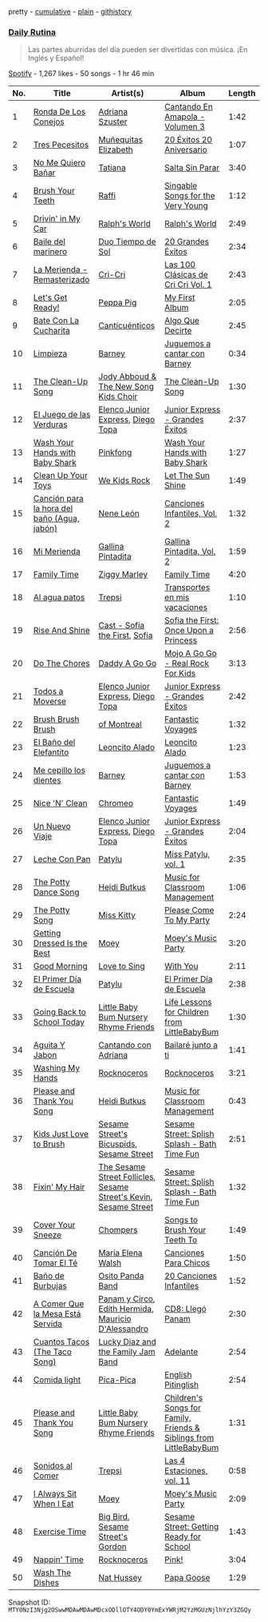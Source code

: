 pretty - [cumulative](/playlists/cumulative/37i9dQZF1DX4y0nHzEAmnN.md) - [plain](/playlists/plain/37i9dQZF1DX4y0nHzEAmnN) - [githistory](https://github.githistory.xyz/mackorone/spotify-playlist-archive/blob/main/playlists/plain/37i9dQZF1DX4y0nHzEAmnN)

### [Daily Rutina](https://open.spotify.com/playlist/37i9dQZF1DX4y0nHzEAmnN)

> Las partes aburridas del día pueden ser divertidas con música\. ¡En Inglés y Español!

[Spotify](https://open.spotify.com/user/spotify) - 1,267 likes - 50 songs - 1 hr 46 min

| No. | Title | Artist(s) | Album | Length |
|---|---|---|---|---|
| 1 | [Ronda De Los Conejos](https://open.spotify.com/track/5XZ21ldGtfj91u7K5OVn1T) | [Adriana Szuster](https://open.spotify.com/artist/5YyLdKTOYX7gaUlSL6EiyM) | [Cantando En Amapola \- Volumen 3](https://open.spotify.com/album/2mJNvYCxLvWKDA7aQ49yQ4) | 1:42 |
| 2 | [Tres Pecesitos](https://open.spotify.com/track/7depgXySK1EO7lIjnbFPav) | [Muñequitas Elizabeth](https://open.spotify.com/artist/1SyPH4ZiGzMG2nBSdX0VwS) | [20 Éxitos 20 Aniversario](https://open.spotify.com/album/5yMrbHsMkW16azJB96x3tB) | 1:07 |
| 3 | [No Me Quiero Bañar](https://open.spotify.com/track/1q1kUQzASshxcEb5jcMWeO) | [Tatiana](https://open.spotify.com/artist/60alJNnwGVBdNXrx4kOfW0) | [Salta Sin Parar](https://open.spotify.com/album/6ZHDbA5xHesrQC8IvKQhrg) | 3:40 |
| 4 | [Brush Your Teeth](https://open.spotify.com/track/1NtMwloRp8OIVwWGipngkw) | [Raffi](https://open.spotify.com/artist/7oWSqrgMuIEyH9qp5nu2e5) | [Singable Songs for the Very Young](https://open.spotify.com/album/3U5LJdhLG5ZxKkbHbNCyGH) | 1:12 |
| 5 | [Drivin' in My Car](https://open.spotify.com/track/0oFzsGRIzjGaHfTZTSCBlW) | [Ralph's World](https://open.spotify.com/artist/4qIIexaFmYNueu5mnSQnzU) | [Ralph's World](https://open.spotify.com/album/5wKoYzvE2R6xGvbw5tkWQa) | 2:49 |
| 6 | [Baile del marinero](https://open.spotify.com/track/4MCWEpke2vLhcS96ZK88oo) | [Duo Tiempo de Sol](https://open.spotify.com/artist/58IHn7WX5UYrLG9BhjAiEA) | [20 Grandes Éxitos](https://open.spotify.com/album/0y5nHLqrkcPducSd8QRISi) | 2:34 |
| 7 | [La Merienda \- Remasterizado](https://open.spotify.com/track/2tvxS6fcbjWTSdFyOIdQqR) | [Cri\-Cri](https://open.spotify.com/artist/4vM6clYXqkZbQv4O2OT5P4) | [Las 100 Clásicas de Cri Cri Vol\. 1](https://open.spotify.com/album/4fY0mv7l1rEmuBHOeLGq13) | 2:43 |
| 8 | [Let's Get Ready!](https://open.spotify.com/track/3OYHw99STxBfqoBEov2M5F) | [Peppa Pig](https://open.spotify.com/artist/2gJLanGIV9JqQuKBCWy9ZG) | [My First Album](https://open.spotify.com/album/3A3N9hChYmsWPd3px8eF5u) | 2:05 |
| 9 | [Bate Con La Cucharita](https://open.spotify.com/track/7H3ELsx12mCquQRYs4v7YP) | [Canticuénticos](https://open.spotify.com/artist/0Ochpv3RZ8qvqUcJFn2tMr) | [Algo Que Decirte](https://open.spotify.com/album/2wXtS4ELgf5cab27G8Yqqf) | 2:45 |
| 10 | [Limpieza](https://open.spotify.com/track/3yG4U2GnmSH04Li8aXGFiE) | [Barney](https://open.spotify.com/artist/4rB5wLJLaXdMrXaYsOYLmK) | [Juguemos a cantar con Barney](https://open.spotify.com/album/6UCyXsJVld7N1DhpbMHaVL) | 0:34 |
| 11 | [The Clean\-Up Song](https://open.spotify.com/track/41ROjX8HcFz3LVLMkIzzQJ) | [Jody Abboud & The New Song Kids Choir](https://open.spotify.com/artist/2VmyOyiSWOcoTzn78iGo6c) | [The Clean\-Up Song](https://open.spotify.com/album/6JzKt88LOjhyqUVnIx5V2S) | 1:30 |
| 12 | [El Juego de las Verduras](https://open.spotify.com/track/7htnCgZlRosLtszzgGQXeB) | [Elenco Junior Express](https://open.spotify.com/artist/1qpObFWDQW9EPFSzAzi71h), [Diego Topa](https://open.spotify.com/artist/3y6NjjMEV0m5fSaz6AXTsa) | [Junior Express \- Grandes Éxitos](https://open.spotify.com/album/32PoW1uZHdQE8Gm3MGSkBG) | 2:37 |
| 13 | [Wash Your Hands with Baby Shark](https://open.spotify.com/track/5hf6QzXXpaJOzS7UHMXCXQ) | [Pinkfong](https://open.spotify.com/artist/7cTXfwpe9peK0UE1bZyIWZ) | [Wash Your Hands with Baby Shark](https://open.spotify.com/album/3Fjfrc6xmbPee9QPHBKPZC) | 1:27 |
| 14 | [Clean Up Your Toys](https://open.spotify.com/track/55mGuJIzV9aTW85NXs4FQ8) | [We Kids Rock](https://open.spotify.com/artist/11w4XkomQWLgLIcx90igCT) | [Let The Sun Shine](https://open.spotify.com/album/5abWJo4J0NxR4pVgkkjHCx) | 1:49 |
| 15 | [Canción para la hora del baño \(Agua, jabón\)](https://open.spotify.com/track/530Obi3SgOJuKe3H4OzLSq) | [Nene León](https://open.spotify.com/artist/77KB559uFak8dFDQNrfz6q) | [Canciones Infantiles, Vol\. 2](https://open.spotify.com/album/2uMGB4cOYTat3Z5mJmydNE) | 1:32 |
| 16 | [Mi Merienda](https://open.spotify.com/track/4G5XxbE4p0D6sg5i0F2bBR) | [Gallina Pintadita](https://open.spotify.com/artist/3tXNR10VqUcpryTGq1SeZq) | [Gallina Pintadita, Vol\. 2](https://open.spotify.com/album/20yyfAYcXHX47C2sqkuBmF) | 1:59 |
| 17 | [Family Time](https://open.spotify.com/track/1GLfy1ihm081aOruK0uZU0) | [Ziggy Marley](https://open.spotify.com/artist/0o0rlxlC3ApLWsxFkUjMXc) | [Family Time](https://open.spotify.com/album/5i2M6J3BUEclSo3kRVfeP2) | 4:20 |
| 18 | [Al agua patos](https://open.spotify.com/track/2FLv7uVCeSonmiYPUDFt2S) | [Trepsi](https://open.spotify.com/artist/6uqcdmVQzxfdgsKWB04shs) | [Transportes en mis vacaciones](https://open.spotify.com/album/0fRPfcwOayugABKgIPtJIE) | 1:10 |
| 19 | [Rise And Shine](https://open.spotify.com/track/0NW7dYHm3TxI5CQtXYOIhs) | [Cast \- Sofia the First](https://open.spotify.com/artist/2ItqDyOHeQBaOPeZmKVu2p), [Sofia](https://open.spotify.com/artist/5ocA7gtizL3y8huRNXlali) | [Sofia the First: Once Upon a Princess](https://open.spotify.com/album/60YMCDFuBPIl0vmyEkaVrF) | 2:56 |
| 20 | [Do The Chores](https://open.spotify.com/track/0cZ4s1F7yUuroClNhCyllT) | [Daddy A Go Go](https://open.spotify.com/artist/2Is133tsib9BqI1564cX1H) | [Mojo A Go Go \- Real Rock For Kids](https://open.spotify.com/album/17unav8C6QE4UmvLGxMPVu) | 3:13 |
| 21 | [Todos a Moverse](https://open.spotify.com/track/2qDZD2UljoMNasceWl4qg9) | [Elenco Junior Express](https://open.spotify.com/artist/1qpObFWDQW9EPFSzAzi71h), [Diego Topa](https://open.spotify.com/artist/3y6NjjMEV0m5fSaz6AXTsa) | [Junior Express \- Grandes Éxitos](https://open.spotify.com/album/32PoW1uZHdQE8Gm3MGSkBG) | 2:42 |
| 22 | [Brush Brush Brush](https://open.spotify.com/track/7HzQisHGh5gaizlXEuXtBx) | [of Montreal](https://open.spotify.com/artist/5xeBMeW0YzWIXSVzAxhM8O) | [Fantastic Voyages](https://open.spotify.com/album/3zVRLqmMADrwtlvGl7Z4G7) | 1:32 |
| 23 | [El Baño del Elefantito](https://open.spotify.com/track/1poO0BVtZGS6ISJPgL2iKC) | [Leoncito Alado](https://open.spotify.com/artist/19pX8AEyaqJBjAprZ0Itr5) | [Leoncito Alado](https://open.spotify.com/album/58ObjUdXguF9WXqbTKPz4S) | 1:23 |
| 24 | [Me cepillo los dientes](https://open.spotify.com/track/0zi6orW9DLawYdACuAf7QZ) | [Barney](https://open.spotify.com/artist/4rB5wLJLaXdMrXaYsOYLmK) | [Juguemos a cantar con Barney](https://open.spotify.com/album/6UCyXsJVld7N1DhpbMHaVL) | 1:53 |
| 25 | [Nice 'N' Clean](https://open.spotify.com/track/2iLdeJktl6Q1cp7NJp0pIU) | [Chromeo](https://open.spotify.com/artist/2mV8aJphiSHYJf43DxL7Gt) | [Fantastic Voyages](https://open.spotify.com/album/3zVRLqmMADrwtlvGl7Z4G7) | 1:49 |
| 26 | [Un Nuevo Viaje](https://open.spotify.com/track/0amtQOumjJeGVMVbnq6EMl) | [Elenco Junior Express](https://open.spotify.com/artist/1qpObFWDQW9EPFSzAzi71h), [Diego Topa](https://open.spotify.com/artist/3y6NjjMEV0m5fSaz6AXTsa) | [Junior Express \- Grandes Éxitos](https://open.spotify.com/album/32PoW1uZHdQE8Gm3MGSkBG) | 2:04 |
| 27 | [Leche Con Pan](https://open.spotify.com/track/6molqV0gi5xSIYJaIv9BEa) | [Patylu](https://open.spotify.com/artist/5nkNDzN92BPWBsPugagYfb) | [Miss Patylu, vol\. 1](https://open.spotify.com/album/72J8M3wHLOPU7BRWJVbQEq) | 2:35 |
| 28 | [The Potty Dance Song](https://open.spotify.com/track/0zLK9oC1XI6x29tpm0YX1l) | [Heidi Butkus](https://open.spotify.com/artist/2xXDALR7lXGiKnXvleJ6Au) | [Music for Classroom Management](https://open.spotify.com/album/0iixhTccBWiiOBasHBLBs1) | 1:06 |
| 29 | [The Potty Song](https://open.spotify.com/track/2pl6yuX79AQJtn2gmBjLtW) | [Miss Kitty](https://open.spotify.com/artist/0Sm4L9Y9n0PDeNXTX7xTEx) | [Please Come To My Party](https://open.spotify.com/album/1VP9v0mRFiqjhzrzCj4lt9) | 2:24 |
| 30 | [Getting Dressed Is the Best](https://open.spotify.com/track/0sRYvGZX6GeAVuKQ1YZNE5) | [Moey](https://open.spotify.com/artist/0G3ifZoKHqFJRrHGqcqoCs) | [Moey's Music Party](https://open.spotify.com/album/29OT5CvFbFVT7B5NQi2dGU) | 3:20 |
| 31 | [Good Morning](https://open.spotify.com/track/1IFnPPBJrH6QQkeOybxmff) | [Love to Sing](https://open.spotify.com/artist/5dz42IMRAYRfEn0igXDjoz) | [With You](https://open.spotify.com/album/12Bh0hHZUqDxCYy11xCxBv) | 2:11 |
| 32 | [El Primer Día de Escuela](https://open.spotify.com/track/3fkpODmwBAdwSl8AbLWGsB) | [Patylu](https://open.spotify.com/artist/5nkNDzN92BPWBsPugagYfb) | [El Primer Día de Escuela](https://open.spotify.com/album/6Al0OxQ0ESjbWkiWHYpKhX) | 2:38 |
| 33 | [Going Back to School Today](https://open.spotify.com/track/796sb0EwG3wdXsBqOAnpiP) | [Little Baby Bum Nursery Rhyme Friends](https://open.spotify.com/artist/0lFDQOEK5OwsyPXb1aWJzY) | [Life Lessons for Children from LittleBabyBum](https://open.spotify.com/album/1g9tg76IleuNteUpi6bhd8) | 1:30 |
| 34 | [Aguita Y Jabon](https://open.spotify.com/track/6xAuZbX2PrnuqNqZnloKal) | [Cantando con Adriana](https://open.spotify.com/artist/1nbn5tCrTiPWwDUqhgzMGk) | [Bailaré junto a ti](https://open.spotify.com/album/6IvaryN7xqFwBQQLdWJrFh) | 1:41 |
| 35 | [Washing My Hands](https://open.spotify.com/track/0QUoJpzAzY9Rgw0C9T1U3B) | [Rocknoceros](https://open.spotify.com/artist/6vEKt6eIx5Cnd0KzbNlwyD) | [Rocknoceros](https://open.spotify.com/album/4eub8hBkToROharOKy0U6s) | 3:21 |
| 36 | [Please and Thank You Song](https://open.spotify.com/track/4qTfbByQXNHc6B0SS1i1LO) | [Heidi Butkus](https://open.spotify.com/artist/2xXDALR7lXGiKnXvleJ6Au) | [Music for Classroom Management](https://open.spotify.com/album/0iixhTccBWiiOBasHBLBs1) | 0:43 |
| 37 | [Kids Just Love to Brush](https://open.spotify.com/track/6mb6WxUM7Fxh7GeCQalkW9) | [Sesame Street's Bicuspids](https://open.spotify.com/artist/32xzvYpAc8iQSohhQ81QXF), [Sesame Street](https://open.spotify.com/artist/50bY8HGxT0SuDgJX3AilTT) | [Sesame Street: Splish Splash \- Bath Time Fun](https://open.spotify.com/album/6OmsdGwWWCNw19J8zPCnhw) | 2:51 |
| 38 | [Fixin' My Hair](https://open.spotify.com/track/34AjttGzdQFz3rXmQakgR7) | [The Sesame Street Follicles](https://open.spotify.com/artist/6fFWIeOC1k2cboPOFDEDaQ), [Sesame Street's Kevin](https://open.spotify.com/artist/2ONAq9vAVfLxNm2HOmA8lv), [Sesame Street](https://open.spotify.com/artist/50bY8HGxT0SuDgJX3AilTT) | [Sesame Street: Splish Splash \- Bath Time Fun](https://open.spotify.com/album/6OmsdGwWWCNw19J8zPCnhw) | 1:32 |
| 39 | [Cover Your Sneeze](https://open.spotify.com/track/4qDYGpWlPKcXMoZz7s3EsU) | [Chompers](https://open.spotify.com/artist/7nfJo4SRyJHZeD7xLaTi7z) | [Songs to Brush Your Teeth To](https://open.spotify.com/album/3kkKwoIagtiBFyUVgZpRtG) | 1:49 |
| 40 | [Canción De Tomar El Té](https://open.spotify.com/track/19VEw5WbEyxIkmyZWgen9x) | [María Elena Walsh](https://open.spotify.com/artist/5gMEZRCMq0gWA3kuCPukEk) | [Canciones Para Chicos](https://open.spotify.com/album/0FgVNRv2HryG3GUKTACCGn) | 1:50 |
| 41 | [Baño de Burbujas](https://open.spotify.com/track/6vbNjLS9g232wXDnjb7akW) | [Osito Panda Band](https://open.spotify.com/artist/7inibjUUHj4r6jxRyBsJq0) | [20 Canciones Infantiles](https://open.spotify.com/album/5T6GImWGW667aSX8XAeOq3) | 1:52 |
| 42 | [A Comer Que la Mesa Está Servida](https://open.spotify.com/track/6zjcZbjisG5c3pCuxhpp2s) | [Panam y Circo](https://open.spotify.com/artist/0hjh0CtlHZMyBcu4e8y8xW), [Edith Hermida](https://open.spotify.com/artist/5jNFhWiUYNUAp2wUDoFijh), [Mauricio D'Alessandro](https://open.spotify.com/artist/2EV35jD2yLf6HbFljRA7fr) | [CD8: Llegó Panam](https://open.spotify.com/album/5UYrctjSWKpA7IkP2DTSuW) | 2:30 |
| 43 | [Cuantos Tacos \(The Taco Song\)](https://open.spotify.com/track/4gwBN4pGzuwvn5uoKe9JCS) | [Lucky Diaz and the Family Jam Band](https://open.spotify.com/artist/5rsiLbN9VsVXTfgpSGf6po) | [Adelante](https://open.spotify.com/album/0npmHTuGBf093p6kFgZKam) | 2:54 |
| 44 | [Comida light](https://open.spotify.com/track/16QKoDI5F9MxWUBYORKV3w) | [Pica\-Pica](https://open.spotify.com/artist/3oaNnQa52hlN69wvaatUE2) | [English Pitinglish](https://open.spotify.com/album/5opZvBrL0N2jSFyGwvOvoZ) | 2:54 |
| 45 | [Please and Thank You Song](https://open.spotify.com/track/1SVQdK7xD2Zy1MypHyNzVZ) | [Little Baby Bum Nursery Rhyme Friends](https://open.spotify.com/artist/0lFDQOEK5OwsyPXb1aWJzY) | [Children's Songs for Family, Friends & Siblings from LittleBabyBum](https://open.spotify.com/album/65UY1CG353OTiv4JHrDKrV) | 1:31 |
| 46 | [Sonidos al Comer](https://open.spotify.com/track/1KxnLbLVUYYdKlCF2uYezh) | [Trepsi](https://open.spotify.com/artist/6uqcdmVQzxfdgsKWB04shs) | [Las 4 Estaciones, vol\. 11](https://open.spotify.com/album/1cnYXeqwMikaACiCdX8tI2) | 0:58 |
| 47 | [I Always Sit When I Eat](https://open.spotify.com/track/7Gmhedp0ne4neq1BgNHClT) | [Moey](https://open.spotify.com/artist/0G3ifZoKHqFJRrHGqcqoCs) | [Moey's Music Party](https://open.spotify.com/album/29OT5CvFbFVT7B5NQi2dGU) | 2:09 |
| 48 | [Exercise Time](https://open.spotify.com/track/0qquzf6BNSWNIDPqj83c3Q) | [Big Bird](https://open.spotify.com/artist/0iDC0DDdk9WL7W8OdBSmtE), [Sesame Street's Gordon](https://open.spotify.com/artist/3gC3iIFCSULaG9w18MsSJe) | [Sesame Street: Getting Ready for School](https://open.spotify.com/album/1cTBGtVBDegjOQcR6Ou4NM) | 1:43 |
| 49 | [Nappin' Time](https://open.spotify.com/track/5pI482wCmSObEDLo14dPDl) | [Rocknoceros](https://open.spotify.com/artist/6vEKt6eIx5Cnd0KzbNlwyD) | [Pink!](https://open.spotify.com/album/5LdIdJQ3KuAnfeYuWnULAE) | 3:04 |
| 50 | [Wash The Dishes](https://open.spotify.com/track/4jnTmG0SuHvTZ70Ea1gVnZ) | [Nat Hussey](https://open.spotify.com/artist/3oWcz5Uc7Nf1DsBGJ0HQQA) | [Papa Goose](https://open.spotify.com/album/4zWFpydTMsliKYcyo28E5j) | 1:29 |

Snapshot ID: `MTY0NzI3Njg2OSwwMDAwMDAwMDcxODllOTY4ODY0YmExYWRjM2YzMGUzNjlhYzY3ZGQy`

